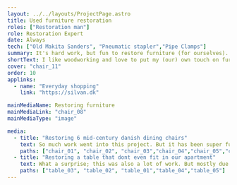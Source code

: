 ```yaml
---
layout: ../../layouts/ProjectPage.astro
title: Used furniture restoration
roles: ["Restoration man"]
role: Restoration Expert
date: Always
tech: ["Old Makita Sanders", "Pneumatic stapler","Pipe Clamps"]
summary: It's hard work, but fun to restore furniture (for ourselves).
shortText: I like woodworking and love to put my (our) own touch on furniture
cover: "chair_11"
order: 10
applinks: 
  - name: "Everyday shopping"
    link: "https://silvan.dk"

mainMediaName: Restoring furniture
mainMediaLink: "chair_08"
mainMediaType: "image"

media:
  - title: "Restoring 6 mid-century danish dining chairs"
    text: So much work went into this project. But it has been super fun, and I've learned so much about restoration tools and ... patience. I still wonder if I put the right parts together, especially chair five.
    paths: ["chair_01", "chair_02", "chair_03","chair_04","chair_05","chair_06","chair_07","chair_09","chair_10"]
  - title: "Restoring a table that dont even fit in our apartment"
    text: What a surprise; this was also a lot of work. But mostly due to big areas, and long wait times. This was mostly due to also finishing four extension tops. It does not fit in our apartment with all extensions in.
    paths: ["table_03", "table_02", "table_01","table_04","table_05"]
---
```

